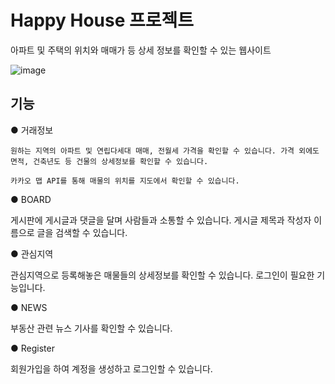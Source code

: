 # Happy House 프로젝트
아파트 및 주택의 위치와 매매가 등 상세 정보를 확인할 수 있는 웹사이트


![image](https://user-images.githubusercontent.com/66295630/145031397-620536b6-50fe-4c5d-8434-e2f9528f7d8f.png)


## 기능

● 거래정보

    원하는 지역의 아파트 및 연립다세대 매매, 전월세 가격을 확인할 수 있습니다. 가격 외에도 면적, 건축년도 등 건물의 상세정보를 확인할 수 있습니다.
    
    카카오 맵 API를 통해 매물의 위치를 지도에서 확인할 수 있습니다.
  
● BOARD


  게시판에 게시글과 댓글을 달며 사람들과 소통할 수 있습니다. 게시글 제목과 작성자 이름으로 글을 검색할 수 있습니다.
  
  
● 관심지역


  관심지역으로 등록해놓은 매물들의 상세정보를 확인할 수 있습니다. 로그인이 필요한 기능입니다.
     
● NEWS


  부동산 관련 뉴스 기사를 확인할 수 있습니다.
  
● Register


  회원가입을 하여 계정을 생성하고 로그인할 수 있습니다.
  
